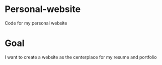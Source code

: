 # Personal-website
Code for my personal website

# Goal
I want to create a website as the centerplace for my resume and portfolio
